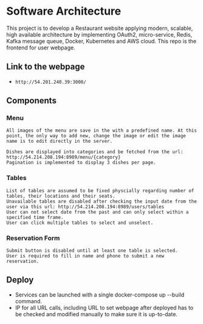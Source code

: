 # Software Architecture
This project is to develop a Restaurant website applying modern, scalable, high available architecture by implementing OAuth2, micro-service, Redis, Kafka message queue, Docker, Kubernetes and AWS cloud.
This repo is the frontend for user webpage.

## Link to the webpage
- `http://54.201.240.39:3000/`

## Components   
### Menu
    All images of the menu are save in the with a predefined name. At this point, the only way to add new, change the image or edit the image name is to edit directly in the server.
    
    Dishes are displayed into categories and be fetched from the url: http://54.214.208.194:8989/menu/{category}
    Pagination is implemented to display 3 dishes per page.
### Tables
    List of tables are assumed to be fixed physcially regarding number of tables, their locations and their seats.
    Unavailable tables are disabled after checking the input date from the user via this url: http://54.214.208.194:8989/users/tables
    User can not select date from the past and can only select within a specified time frame.
    User can click multiple tables to select and unselect.
### Reservation Form 
    Submit button is disabled until at least one table is selected.
    User is required to fill in name and phone to submit a new reservation.
    
## Deploy
 * Services can be launched with a single docker-compose up --build command.
 * IP for all URL calls, including URL to set webpage after deployed has to be checked and modified manually to make sure it is up-to-date.
